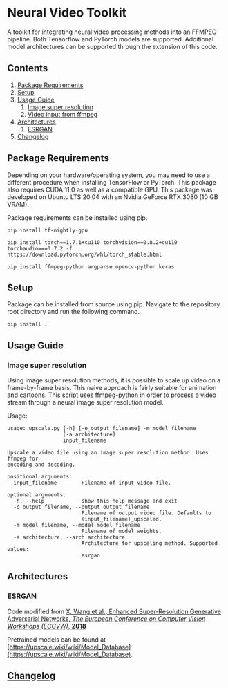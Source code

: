 # Neural Video Toolkit

A toolkit for integrating neural video processing methods into an FFMPEG pipeline. Both Tensorflow and PyTorch models
are supported. Additional model architectures can be supported through the extension of this code.

## Contents

1. [Package Requirements](#package-requirements)
1. [Setup](#setup)
1. [Usage Guide](#usage-guide)
    1. [Image super resolution](#image-super-resolution)
    1. [Video input from ffmpeg](#video-input-from-ffmpeg)
1. [Architectures](#architectures)
    1. [ESRGAN](#esrgan)
1. [Changelog](CHANGELOG.md)

## Package Requirements

Depending on your hardware/operating system, you may need to use a different procedure when installing TensorFlow or
PyTorch. This package also requires CUDA 11.0 as well as a compatible GPU. This package was developed on Ubuntu LTS
20.04 with an Nvidia GeForce RTX 3080 (10 GB VRAM).

Package requirements can be installed using pip.

```
pip install tf-nightly-gpu 
```

```
pip install torch==1.7.1+cu110 torchvision==0.8.2+cu110 torchaudio===0.7.2 -f https://download.pytorch.org/whl/torch_stable.html
```

```
pip install ffmpeg-python argparse opencv-python keras
```

## Setup

Package can be installed from source using pip. Navigate to the repository root directory and run the following command.

```
pip install .
```

## Usage Guide

### Image super resolution

Using image super resolution methods, it is possible to scale up video on a frame-by-frame basis. This naive approach is
fairly suitable for animation and cartoons. This script uses ffmpeg-python in order to process a video stream through a
neural image super resolution model.

Usage:

```
usage: upscale.py [-h] [-o output_filename] -m model_filename
                  [-a architecture]
                  input_filename

Upscale a video file using an image super resolution method. Uses ffmpeg for
encoding and decoding.

positional arguments:
  input_filename        Filename of input video file.

optional arguments:
  -h, --help            show this help message and exit
  -o output_filename, --output output_filename
                        Filename of output video file. Defaults to
                        (input_filename)_upscaled.
  -m model_filename, --model model_filename
                        Filename of model weights.
  -a architecture, --arch architecture
                        Architecture for upscaling method. Supported values:
                        esrgan
```

## Architectures

### ESRGAN

Code modified from [X. Wang et al., Enhanced Super-Resolution Generative Adversarial Networks, *The European Conference
on Computer Vision Workshops (ECCVW)*, **2018**](https://github.com/BlueAmulet/ESRGAN)

Pretrained models can be found at [https://upscale.wiki/wiki/Model_Database](https://upscale.wiki/wiki/Model_Database).

## [Changelog](CHANGELOG.md)